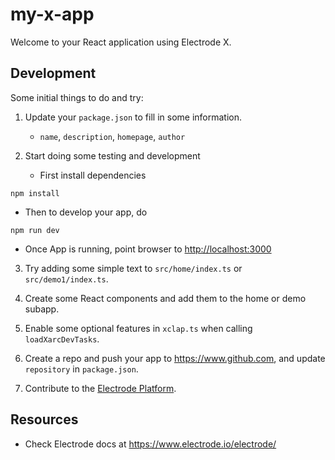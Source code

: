 # my-x-app

Welcome to your React application using Electrode X.

## Development

Some initial things to do and try:

1. Update your `package.json` to fill in some information.

   - `name`, `description`, `homepage`, `author`

2. Start doing some testing and development

   - First install dependencies

```
npm install
```

- Then to develop your app, do

```
npm run dev
```

- Once App is running, point browser to <http://localhost:3000>

3. Try adding some simple text to `src/home/index.ts` or `src/demo1/index.ts`.

4. Create some React components and add them to the home or demo subapp.

5. Enable some optional features in `xclap.ts` when calling `loadXarcDevTasks`.

6. Create a repo and push your app to <https://www.github.com>, and update `repository` in `package.json`.

7. Contribute to the [Electrode Platform](https://github.com/electrode-io/electrode/blob/master/CONTRIBUTING.md).

## Resources

- Check Electrode docs at <https://www.electrode.io/electrode/>
